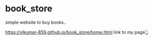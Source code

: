 # book_store

simple website to buy books..

https://vlkumar-859.github.io/book_store/home.html
link to my page👆
